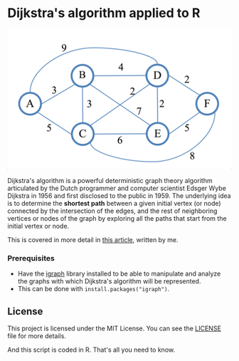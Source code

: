 # Dijkstra's algorithm applied to R

![Dijkstra's algorithm represented in a graph](img/dijkstra-algorithm.png)

Dijkstra's algorithm is a powerful deterministic graph theory algorithm articulated by the Dutch programmer and computer scientist Edsger Wybe Dijkstra in 1956 and first disclosed to the public in 1959. The underlying idea is to determine the **shortest path** between a given initial vertex (or node) connected by the intersection of the edges, and the rest of neighboring vertices or nodes of the graph by exploring all the paths that start from the initial vertex or node.

This is covered in more detail in [this article](https://sheikyon.nl/posts/assimilating-dijkstra-algorithm-and-its-applications-in-daily-life/), written by me.

### Prerequisites

* Have the [igraph](https://igraph.org/) library installed to be able to manipulate and analyze the graphs with which Dijkstra's algorithm will be represented.
* This can be done with ```install.packages("igraph")```.

## License
This project is licensed under the MIT License. You can see the [LICENSE](LICENSE) file for more details.

And this script is coded in R. That's all you need to know.
